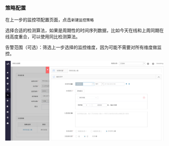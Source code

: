 ### 策略配置

在上一步的监控项配置页面，点击`新建监控策略`

选择合适的检测算法，如果是周期性的时间序列数据，比如今天在线和上周同期在线高度重合，可以使用同比检测算法。

告警范围（可选）：筛选上一步选择的监控维度，因为可能不需要对所有维度做监控。

![](../media/15371565378100.jpg)
